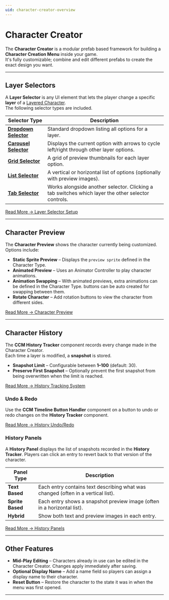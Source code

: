 ```yaml
---
uid: character-creator-overview
---
```


# Character Creator

The **Character Creator** is a modular prefab based framework for building a **Character Creation Menu** inside your game.  
It's fully customizable; combine and edit different prefabs to create the exact design you want.

---

## Layer Selectors

A **Layer Selector** is any UI element that lets the player change a specific **layer** of a [Layered Character](xref:layered-character-type).  
The following selector types are included.

| Selector Type | Description |
|----------|-------------|
| **[Dropdown Selector](xref:dropdown-layer-selector)** | Standard dropdown listing all options for a layer. |
| **[Carousel Selector](xref:carousel-layer-selector)** | Displays the current option with arrows to cycle left/right through other layer options. |
| **[Grid Selector](xref:grid-layer-selector)** | A grid of preview thumbnails for each layer option. |
| **[List Selector](xref:list-layer-selector)** | A vertical or horizontal list of options (optionally with preview images). |
| **[Tab Selector](xref:tab-layer-selector)** | Works alongside another selector. Clicking a tab switches which layer the other selector controls. |

[Read More → Layer Selector Setup](xref:layer-selector-setup)  

---

## Character Preview

The **Character Preview** shows the character currently being customized. Options include:

- **Static Sprite Preview** – Displays the `preview sprite` defined in the Character Type.
- **Animated Preview** – Uses an Animator Controller to play character animations.
- **Animation Swapping** – With animated previews, extra animations can be defined in the Character Type. buttons can be auto created for swapping between them.
- **Rotate Character** – Add rotation buttons to view the character from different sides.

[Read More → Character Preview](xref:character-preview)  

---

## Character History

The **CCM History Tracker** component records every change made in the Character Creator.  
Each time a layer is modified, a **snapshot** is stored.

- **Snapshot Limit** – Configurable between **1–100** (default: 30).  
- **Preserve First Snapshot** – Optionally prevent the first snapshot from being overwritten when the limit is reached.

[Read More → History Tracking System](xref:history-tracking-system)

### Undo & Redo

Use the **CCM Timeline Button Handler** component on a button to undo or redo changes on the **History Tracker** component.

[Read More → History Undo/Redo](xref:history-undo-redo)

### History Panels

A **History Panel** displays the list of snapshots recorded in the **History Tracker**. Players can click an entry to revert back to that version of the character.  

| Panel Type | Description |
|------------|-------------|
| **Text Based**   | Each entry contains text describing what was changed (often in a vertical list). |
| **Sprite Based** | Each entry shows a snapshot preview image (often in a horizontal list). |
| **Hybrid** | Show both text and preview images in each entry. |

[Read More → History Panels](xref:history-panels)

---

## Other Features

- **Mid-Play Editing** – Characters already in use can be edited in the Character Creator. Changes apply immediately after saving.  
- **Optional Display Name** – Add a name field so players can assign a display name to their character.  
- **Reset Button** – Restore the character to the state it was in when the menu was first opened.  

---
